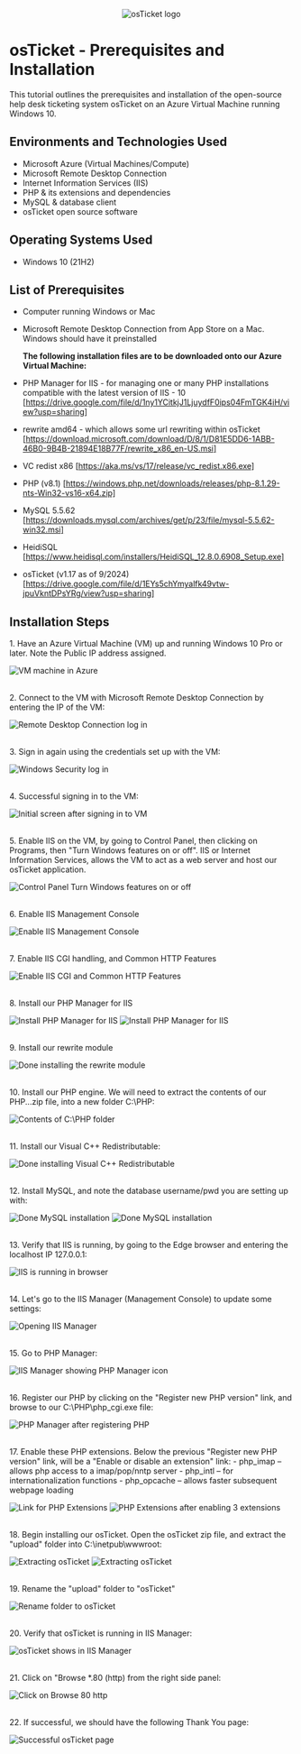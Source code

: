 <p align="center">
<img src="https://i.imgur.com/Clzj7Xs.png" alt="osTicket logo"/>
</p>

<h1>osTicket - Prerequisites and Installation</h1>
This tutorial outlines the prerequisites and installation of the open-source help desk ticketing system osTicket on an Azure Virtual Machine running Windows 10.<br />

<!---
<h2>Video Demonstration</h2>

- ### [YouTube: How To Install osTicket with Prerequisites](https://www.youtube.com) -->

<h2>Environments and Technologies Used</h2>

- Microsoft Azure (Virtual Machines/Compute)
- Microsoft Remote Desktop Connection
- Internet Information Services (IIS)
- PHP & its extensions and dependencies
- MySQL & database client
- osTicket open source software

<h2>Operating Systems Used </h2>

- Windows 10</b> (21H2)

<h2>List of Prerequisites</h2>

- Computer running Windows or Mac
- Microsoft Remote Desktop Connection from App Store on a Mac.  Windows should have it preinstalled

  <b>The following installation files are to be downloaded onto our Azure Virtual Machine:</b>
- PHP Manager for IIS - for managing one or many PHP installations compatible with the latest version of IIS - 10 [https://drive.google.com/file/d/1ny1YCitkjJ1LjuydfF0ips04FmTGK4iH/view?usp=sharing]
- rewrite amd64 - which allows some url rewriting within osTicket [https://download.microsoft.com/download/D/8/1/D81E5DD6-1ABB-46B0-9B4B-21894E18B77F/rewrite_x86_en-US.msi]
- VC redist x86 [https://aka.ms/vs/17/release/vc_redist.x86.exe]
- PHP (v8.1) [https://windows.php.net/downloads/releases/php-8.1.29-nts-Win32-vs16-x64.zip]
- MySQL 5.5.62 [https://downloads.mysql.com/archives/get/p/23/file/mysql-5.5.62-win32.msi]
- HeidiSQL [https://www.heidisql.com/installers/HeidiSQL_12.8.0.6908_Setup.exe]
- osTicket (v1.17 as of 9/2024) [https://drive.google.com/file/d/1EYs5chYmyalfk49vtw-jpuVkntDPsYRg/view?usp=sharing]

<h2>Installation Steps</h2>

<p>1. Have an Azure Virtual Machine (VM) up and running Windows 10 Pro or later. Note the Public IP address assigned.</p>
<img src="https://github.com/user-attachments/assets/57a2a1f2-4d60-4c2c-bc7e-bfd405a39f72" alt="VM machine in Azure" />
<br /><br />

<p>2. Connect to the VM with Microsoft Remote Desktop Connection by entering the IP of the VM:</p>
<img src="https://github.com/user-attachments/assets/2275a1ad-9096-4c6c-8d66-4edf80215b15" alt="Remote Desktop Connection log in" />
<br /><br />

<p>3. Sign in again using the credentials set up with the VM:</p>
<img src="https://github.com/user-attachments/assets/e53d147e-2ab7-4c7f-8286-1c075f78aefe" alt="Windows Security log in" />
<br /><br />

<p>4. Successful signing in to the VM:</p>
<img src="https://github.com/user-attachments/assets/abad74f4-c2cd-455b-a1b0-39e9d1a33dc6" alt="Initial screen after signing in to VM" />
<br /><br />

<p>5. Enable IIS on the VM, by going to Control Panel, then clicking on Programs, then "Turn Windows features on or off".  IIS or Internet Information Services, allows the VM to act as a web server and host our osTicket application.</p>
<img src="https://github.com/user-attachments/assets/44877038-4cc2-4f42-962d-ce0274c0b9b3" alt="Control Panel Turn Windows features on or off" />
<br /><br />

<p>6. Enable IIS Management Console</p>
<img src="https://github.com/user-attachments/assets/5703cdc7-069c-4da0-805e-8cc189f581da" alt="Enable IIS Management Console" />
<br /><br />

<p>7. Enable IIS CGI handling, and Common HTTP Features</p>
<img src="https://github.com/user-attachments/assets/b7bd73c4-c592-41cf-80a5-9000b1a3d178" alt="Enable IIS CGI and Common HTTP Features" />
<br /><br />

<p>8. Install our PHP Manager for IIS</p>
<img src="https://github.com/user-attachments/assets/a780f775-8974-4bd9-ada6-b630bfee98d7" alt="Install PHP Manager for IIS" />
<img src="https://github.com/user-attachments/assets/1268f23d-ed70-406b-ad52-5ca266bab5bb" alt="Install PHP Manager for IIS" />
<br /><br />

<p>9. Install our rewrite module</p>
<img src="https://github.com/user-attachments/assets/8db46a31-3aff-4d7e-86f6-622c7614c87f" alt="Done installing the rewrite module" />
<br /><br />

<p>10. Install our PHP engine. We will need to extract the contents of our PHP...zip file, into a new folder C:\PHP:</p>
<img src="https://github.com/user-attachments/assets/3ccc0b72-b697-4d10-8bab-d97dcbf2e1c6" alt="Contents of C:\PHP folder" />
<br /><br />

<p>11. Install our Visual C++ Redistributable:</p>
<img src="https://github.com/user-attachments/assets/3400b770-03c0-41ea-99c3-64a25f5f0191" alt="Done installing Visual C++ Redistributable" />
<br /><br />

<p>12. Install MySQL, and note the database username/pwd you are setting up with:</p>
<img src="https://github.com/user-attachments/assets/ee27ee5e-068a-48ce-86fb-9ece3dd8053b" alt="Done MySQL installation" />
<img src="https://github.com/user-attachments/assets/559ac738-69d4-4700-b62e-9da9350459eb" alt="Done MySQL installation" />
<br /><br />

<p>13. Verify that IIS is running, by going to the Edge browser and entering the localhost IP 127.0.0.1:</p>
<img src="https://github.com/user-attachments/assets/86fcd429-d4e9-45c8-8133-dd7ebb0ebb50" alt="IIS is running in browser" />
<br /><br />

<p>14. Let's go to the IIS Manager (Management Console) to update some settings:</p>
<img src="https://github.com/user-attachments/assets/fb45aa59-b5b9-4b6b-8731-6be1028b2348" alt="Opening IIS Manager" />
<br /><br />

<p>15. Go to PHP Manager:</p>
<img src="https://github.com/user-attachments/assets/fc98b481-e3fc-4d4d-9b03-f72ae76de0c2" alt="IIS Manager showing PHP Manager icon" /?
<img src="https://github.com/user-attachments/assets/1aa9d9c6-caf1-4eee-b10c-bde373eb3a5b" alt="PHP Manager" />
<br /><br />

<p>16. Register our PHP by clicking on the "Register new PHP version" link, and browse to our C:\PHP\php_cgi.exe file:</p>
<img src="https://github.com/user-attachments/assets/7077f51e-4005-4c9a-bede-132bd7bac906" alt="PHP Manager after registering PHP" />
<br /><br />

<p>17. Enable these PHP extensions. Below the previous "Register new PHP version" link, will be a "Enable or disable an extension" link:
  - php_imap – allows php access to a imap/pop/nntp server
  - php_intl – for internationalization functions
  - php_opcache – allows faster subsequent webpage loading
</p>
<img src="https://github.com/user-attachments/assets/28aeb469-3016-4763-97e5-4206cef5758a" alt="Link for PHP Extensions" />
<img src="https://github.com/user-attachments/assets/34174548-4c4a-4e08-a3df-b4a3073db793" alt="PHP Extensions after enabling 3 extensions" />
<br /><br />

<p>18. Begin installing our osTicket. Open the osTicket zip file, and extract the "upload" folder into C:\inetpub\wwwroot:</p>
<img src="https://github.com/user-attachments/assets/3d2f21ca-a82c-4b40-be8a-326c0b9f7f5b" alt="Extracting osTicket" />
<img src="https://github.com/user-attachments/assets/07006ca3-becc-459a-bbd2-3217c62bd0ac" alt="Extracting osTicket" />
<br /><br />

<p>19. Rename the "upload" folder to "osTicket"</p>
<img src="https://github.com/user-attachments/assets/d2494c7c-1a4b-42e2-912a-08f51fae5001" alt="Rename folder to osTicket" />
<br /><br />

<p>20. Verify that osTicket is running in IIS Manager:</p>
<img src="https://github.com/user-attachments/assets/6a5ac809-d93e-4556-a1a2-9dadb2026b3a" alt="osTicket shows in IIS Manager" />
<br /><br />

<p>21. Click on "Browse *.80 (http) from the right side panel:</p>
<img src="https://github.com/user-attachments/assets/158455e1-fa71-458a-8ec4-80dedc9ab216" alt="Click on Browse 80 http" />
<br /><br />

<p>22. If successful, we should have the following Thank You page:</p>
<img src="https://github.com/user-attachments/assets/954834b8-bc08-4638-8006-6f9673e0594e" alt="Successful osTicket page" />
<br /><br />



